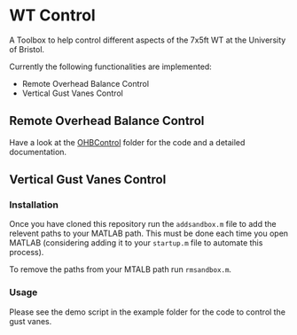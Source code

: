 # WT Control

A Toolbox to help control different aspects of the 7x5ft WT at the University of Bristol.

Currently the following functionalities are implemented:
- Remote Overhead Balance Control
- Vertical Gust Vanes Control

## Remote Overhead Balance Control

Have a look at the [OHBControl](OHBControl) folder for the code and a detailed documentation.

## Vertical Gust Vanes Control

### Installation

Once you have cloned this repository run the `addsandbox.m` file to add the relevent paths to your MATLAB path.
This must be done each time you open MATLAB (considering adding it to your `startup.m` file to automate this process).

To remove the paths from your MTALB path run `rmsandbox.m`.


### Usage

Please see the demo script in the example folder for the code to control the gust vanes.
